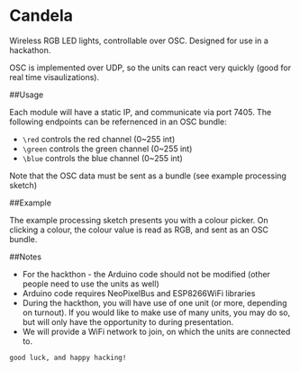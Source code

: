 # Candela

Wireless RGB LED lights, controllable over OSC. Designed for use in a hackathon.

OSC is implemented over UDP, so the units can react very quickly (good for real time visaulizations).

##Usage

Each module will have a static IP, and communicate via port 7405. The following endpoints can be refernenced in an OSC bundle:
* `\red` controls the red channel (0~255 int)
* `\green` controls the green channel (0~255 int)
* `\blue` controls the blue channel (0~255 int)

Note that the OSC data must be sent as a bundle (see example processing sketch)

##Example

The example processing sketch presents you with a colour picker. On clicking a colour, the colour value is read as RGB, and sent as an OSC bundle.

##Notes

* For the hackthon - the Arduino code should not be modified (other people need to use the units as well)
* Arduino code requires NeoPixelBus and ESP8266WiFi libraries 
* During the hackthon, you will have use of one unit (or more, depending on turnout). If you would like to make use of many units, you may do so, but will only have the opportunity to during presentation.
* We will provide a WiFi network to join, on which the units are connected to.

`good luck, and happy hacking!`



